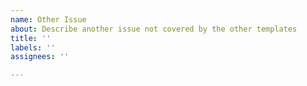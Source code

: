 ```yaml
---
name: Other Issue
about: Describe another issue not covered by the other templates
title: ''
labels: ''
assignees: ''

---
```


<!--- Provide a general summary of the issue in the Title above -->

<!--- Please describe the issue, question, or other problem. Provide enough detail that it can be discussed or acted upon. -->
